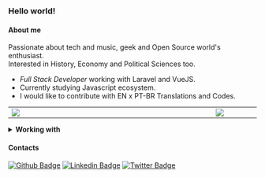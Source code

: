 ### Hello world!

#### About me
Passionate about tech and music, geek and Open Source world's enthusiast.<br />
Interested in History, Economy and Political Sciences too.

- *Full Stack Developer* working with Laravel and VueJS.
- Currently studying Javascript ecosystem.
- I would like to contribute with EN x PT-BR Translations and Codes. 

<center>
<table>
  <tr>
      <td><img width="400px" align="left" src="https://github-readme-stats.vercel.app/api/top-langs/?username=adoniasvitorio&hide=html&layout=compact" /></td>
      <td><img width="490px" align="left" src="https://github-readme-stats.vercel.app/api?username=adoniasvitorio&show_icons=true" /></td>
  </tr>   
</table>
</center>

<details>
  <summary> <b>Working with</b></summary>
  <br>
  <a href="https://github.com/topics/html"><img src="https://raw.githubusercontent.com/github/explore/80688e429a7d4ef2fca1e82350fe8e3517d3494d/topics/html/html.png" width="25" alt="@html"></a>
  <a href="https://github.com/topics/css"><img src="https://raw.githubusercontent.com/github/explore/80688e429a7d4ef2fca1e82350fe8e3517d3494d/topics/css/css.png" width="25" alt="@css"></a>
  <a href="https://github.com/topics/javascript"><img src="https://raw.githubusercontent.com/github/explore/80688e429a7d4ef2fca1e82350fe8e3517d3494d/topics/javascript/javascript.png" width="25" alt="@javascript"></a>
  <a href="https://api.github.com/vuejs"><img src="https://avatars1.githubusercontent.com/u/6128107?v=4" width="25" alt="@vuejs"></a>
  <a href="https://api.github.com/twbs"><img src=https://avatars0.githubusercontent.com/u/2918581?v=4", width="25" alt="@bootstrap"></a>
  <a href="https://github.com/topics/php"><img src="https://raw.githubusercontent.com/github/explore/ccc16358ac4530c6a69b1b80c7223cd2744dea83/topics/php/php.png" width="25" alt="@php"></a>
  <a href="https://api.github.com/laravel"><img src="https://avatars3.githubusercontent.com/u/958072?v=4" width="25" alt="@laravel"></a>
  <a href="https://api.github.com/nodejs"><img src="https://avatars3.githubusercontent.com/u/9950313?v=4" width="25" alt="@nodejs"></a>
  <a href="https://api.github.com/adonisjs"><img src="https://avatars0.githubusercontent.com/u/13810373?v=4" width="25" alt="@adonisjs"></a>
  <a href="https://api.github.com/mongodb"><img src=https://avatars1.githubusercontent.com/u/45120?v=4" width="25" alt="@mongodb"></a>
  <a href="https://github.com/topics/mysql"><img src="https://raw.githubusercontent.com/github/explore/80688e429a7d4ef2fca1e82350fe8e3517d3494d/topics/mysql/mysql.png" width="25" alt="@mysql"></a>
  <a href="https://api.github.com/docker"><img src=https://avatars1.githubusercontent.com/u/5429470?v=4" width="25" alt="@docker"></a>
</details>

#### Contacts</b></summary>

[![Github Badge](https://img.shields.io/badge/-Github-000?style=flat-square&logo=Github&logoColor=white&link=https://github.com/adoniasvitorio)](https://github.com/adoniasvitorio)
[![Linkedin Badge](https://img.shields.io/badge/-LinkedIn-blue?style=flat-square&logo=Linkedin&logoColor=white&link=https://www.linkedin.com/in/lucas-bittencourt/)](https://www.linkedin.com/in/adoniasvitorio/)
[![Twitter Badge](https://img.shields.io/badge/-Twitter-1ca0f1?style=flat-square&labelColor=1ca0f1&logo=twitter&logoColor=white&link=https://twitter.com/adoniasvitorio)](https://twitter.com/adoniasvitorio)
